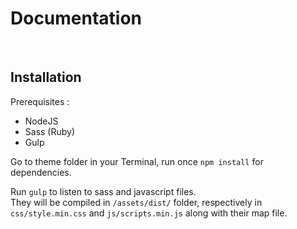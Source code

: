 # Documentation

&nbsp;

## Installation

Prerequisites :

- NodeJS
- Sass (Ruby)
- Gulp

Go to theme folder in your Terminal, run once `npm install` for dependencies.

Run `gulp` to listen to sass and javascript files.  
They will be compiled in `/assets/dist/` folder, respectively in `css/style.min.css` and `js/scripts.min.js` along with their map file.

&nbsp;